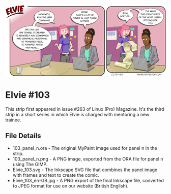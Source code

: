 ![Elvie comic strip #103](Elvie_103_en-GB.jpg)

Elvie #103
==========
This strip first appeared in issue #263 of Linux (Pro) Magazine. It's the third strip in a short series in which Elvie is charged with mentoring a new trainee.

File Details
------------
* 103_panel_n.ora         - The original MyPaint image used for panel n in the strip.
* 103_panel_n.png         - A PNG image, exported from the ORA file for panel n using The GIMP.
* Elvie_103.svg           - The Inkscape SVG file that combines the panel image with frames and text to create the comic.
* Elvie_103_en-GB.jpg     - A PNG export of the final Inkscape file, converted to JPEG format for use on our website (British English).

